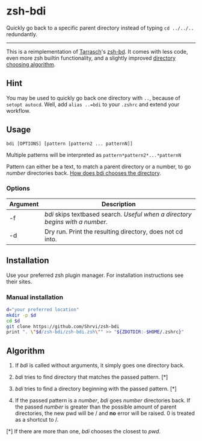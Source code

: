 # zsh-bdi

Quickly go back to a specific parent directory instead of typing `cd ../../..` redundantly.

---

This is a reimplementation of [Tarrasch](https://github.com/Tarrasch)'s [zsh-bd](https://github.com/Tarrasch/zsh-bd).
It comes with less code,  even more zsh builtin functionality, and a slightly improved [directory choosing algorithm](#algorithm).



## Hint

You may be used to quickly go back one directory with `..`, because of `setopt autocd`.
Well, add `alias ..=bdi` to your `.zshrc` and extend your workflow.


## Usage

`bdi [OPTIONS] [pattern [pattern2 ... patternN]]`

Multiple patterns will be interpreted as `pattern*pattern2*...*patternN`

Pattern can either be a text, to match a parent directory or a number, to go _number_ directories back. [How does bdi chooses the directory](#algorithm).


### Options

| Argument | Description |
| -------- | ----------- |
| -f | _bdi_ skips textbased search. _Useful when a directory begins with a number._ |
| -d | Dry run. Print the resulting directory, does not cd into. |


## Installation

Use your preferred zsh plugin manager. For installation instructions see their sites.

### Manual installation


```sh
d="your preferred location"
mkdir -p $d
cd $d
git clone https://github.com/Shrvi/zsh-bdi
print ". \"$d/zsh-bdi/zsh-bdi.zsh\"" >> "${ZDOTDIR:-$HOME/.zshrc}"
```

## Algorithm

1. If _bdi_ is called without arguments, it simply goes one directory back.

2. _bdi_ tries to find directory that matches the passed pattern. [\*]

3. _bdi_ tries to find a directory beginning with the passed pattern. [\*]

4. If the passed pattern is a _number_, _bdi_ goes _number_ directories back.  If the passed _number_ is greater than the possible amount of parent directories, the new pwd will be / and **no** error will be raised. 0 is treated as a shortcut to /.

[\*] If there are more than one, _bdi_ chooses the closest to _pwd_.
